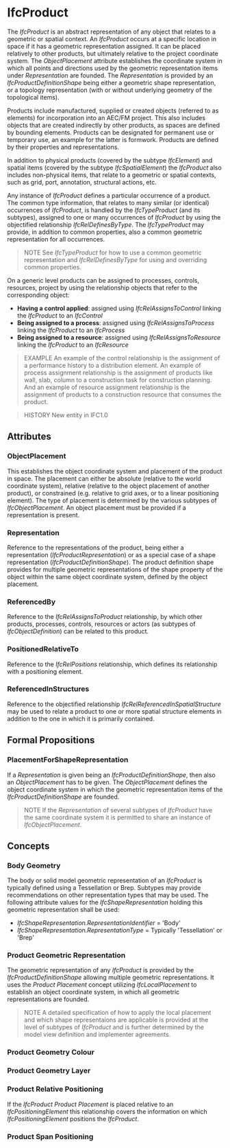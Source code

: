 # IfcProduct

The _IfcProduct_ is an abstract representation of any object that relates to a geometric or spatial context. An _IfcProduct_ occurs at a specific location in space if it has a geometric representation assigned. It can be placed relatively to other products, but ultimately relative to the project coordinate system. The _ObjectPlacement_ attribute establishes the coordinate system in which all points and directions used by the geometric representation items under _Representation_ are founded. The _Representation_ is provided by an _IfcProductDefinitionShape_ being either a geometric shape representation, or a topology representation (with or without underlying geometry of the topological items).
<!-- end of short definition -->


Products include manufactured, supplied or created objects (referred to as elements) for incorporation into an AEC/FM project. This also includes objects that are created indirectly by other products, as spaces are defined by bounding elements. Products can be designated for permanent use or temporary use, an example for the latter is formwork. Products are defined by their properties and representations.

In addition to physical products (covered by the subtype _IfcElement_) and spatial items (covered by the subtype _IfcSpatialElement_) the _IfcProduct_ also includes non-physical items, that relate to a geometric or spatial contexts, such as grid, port, annotation, structural actions, etc.

Any instance of _IfcProduct_ defines a particular occurrence of a product. The common type information, that relates to many similar (or identical) occurrences of _IfcProduct_, is handled by the _IfcTypeProduct_ (and its subtypes), assigned to one or many occurrences of _IfcProduct_ by using the objectified relationship _IfcRelDefinesByType_. The _IfcTypeProduct_ may provide, in addition to common properties, also a common geometric representation for all occurrences.

> NOTE See _IfcTypeProduct_ for how to use a common geometric representation and _IfcRelDefinesByType_ for using and overriding common properties.

On a generic level products can be assigned to processes, controls, resources, project by using the relationship objects that refer to the corresponding object:

* **Having a control applied**: assigned using _IfcRelAssignsToControl_ linking the _IfcProduct_ to an _IfcControl_
* **Being assigned to a process**: assigned using _IfcRelAssignsToProcess_ linking the _IfcProduct_ to an _IfcProcess_
* **Being assigned to a resource**: assigned using _IfcRelAssignsToResource_ linking the _IfcProduct_ to an _IfcResource_

> EXAMPLE An example of the control relationship is the assignment of a performance history to a distribution element. An example of process assignment relationship is the assignment of products like wall, slab, column to a construction task for construction planning. And an example of resource assignment relationship is the assignment of products to a construction resource that consumes the product.

> HISTORY New entity in IFC1.0

## Attributes

### ObjectPlacement
This establishes the object coordinate system and placement of the product in space. The placement can either be absolute (relative to the world coordinate system), relative (relative to the object placement of another product), or constrained (e.g. relative to grid axes, or to a linear positioning element). The type of placement is determined by the various subtypes of _IfcObjectPlacement_. An object placement must be provided if a representation is present.

### Representation
Reference to the representations of the product, being either a representation (_IfcProductRepresentation_) or as a special case of a shape representation (_IfcProductDefinitionShape_). The product definition shape provides for multiple geometric representations of the shape property of the object within the same object coordinate system, defined by the object placement.

### ReferencedBy
Reference to the _IfcRelAssignsToProduct_ relationship, by which other products, processes, controls, resources or actors (as subtypes of _IfcObjectDefinition_) can be related to this product.

### PositionedRelativeTo
Reference to the _IfcRelPositions_ relationship, which defines its relationship with a positioning element.

### ReferencedInStructures
Reference to the objectified relationship _IfcRelReferencedInSpatialStructure_ may be used to relate a product to one or more spatial structure elements in addition to the one in which it is primarily contained.

## Formal Propositions

### PlacementForShapeRepresentation
If a _Representation_ is given being an _IfcProductDefinitionShape_, then also an _ObjectPlacement_ has to be given. The _ObjectPlacement_ defines the object coordinate system in which the geometric representation items of the _IfcProductDefinitionShape_ are founded.

> NOTE If the _Representation_ of several subtypes of _IfcProduct_ have the same coordinate system it is permitted to share an instance of _IfcObjectPlacement_.

## Concepts

### Body Geometry

The body or solid model geometric representation of an _IfcProduct_ is typically defined using a Tessellation or Brep. Subtypes may provide recommendations on other representation types that may be used. The following attribute values for the _IfcShapeRepresentation_ holding this geometric representation shall be used:

* _IfcShapeRepresentation.RepresentationIdentifier_ = 'Body'
* _IfcShapeRepresentation.RepresentationType_ = Typically 'Tessellation' or 'Brep'

### Product Geometric Representation

The geometric representation of any _IfcProduct_ is provided by the _IfcProductDefinitionShape_ allowing multiple geometric representations. It uses the _Product Placement_ concept utilizing _IfcLocalPlacement_ to establish an object coordinate system, in which all geometric representations are founded.

> NOTE A detailed specification of how to apply the local placement and which shape representaions are applicable is provided at the level of subtypes of _IfcProduct_ and is further determined by the model view definition and implementer agreements.

### Product Geometry Colour



### Product Geometry Layer



### Product Relative Positioning

If the _IfcProduct_ _Product Placement_ is placed relative to an _IfcPositioningElement_ this relationship covers the information on which _IfcPositioningElement_ positions the _IfcProduct_.

### Product Span Positioning



